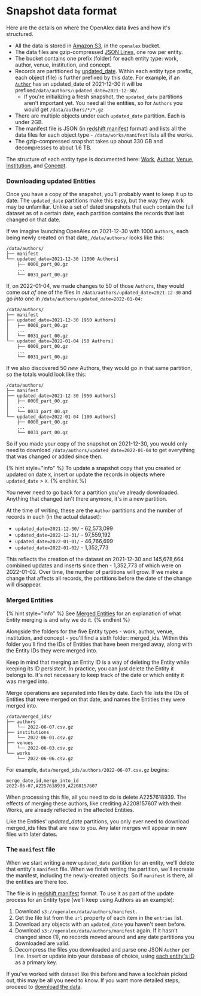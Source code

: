 # Snapshot data format

Here are the details on where the OpenAlex data lives and how it's structured.

* All the data is stored in [Amazon S3](https://aws.amazon.com/s3/), in the `openalex` bucket.
* The data files are gzip-compressed [JSON Lines](https://jsonlines.org/), one row per entity.
* The bucket contains one prefix (folder) for each entity type: work, author, venue, institution, and concept.
* Records are partitioned by [updated\_date](../about-the-data/work.md#updated\_date). Within each entity type prefix, each object (file) is further prefixed by this date. For example, if an [`Author`](../about-the-data/author.md) has an updated\_date of 2021-12-30 it will be prefixed`/data/authors/updated_date=2021-12-30/`.
  * If you're initializing a fresh snapshot, the `updated_date` partitions aren't important yet. You need all the entities, so for `Authors` you would get `/data/authors/*/*.gz`
* There are multiple objects under each `updated_date` partition. Each is under 2GB.
* The manifest file is JSON (in [redshift manifest](https://docs.aws.amazon.com/redshift/latest/dg/loading-data-files-using-manifest.html) format) and lists all the data files for each object type - `/data/works/manifest` lists all the works.
* The gzip-compressed snapshot takes up about 330 GB and decompresses to about 1.6 TB.&#x20;

The structure of each entity type is documented here: [Work](../about-the-data/work.md), [Author](../about-the-data/author.md), [Venue](../about-the-data/venue.md), [Institution](../about-the-data/institution.md), and [Concept](../about-the-data/concept.md).

### Downloading updated Entities

Once you have a copy of the snapshot, you'll probably want to keep it up to date. The `updated_date` partitions make this easy, but the way they work may be unfamiliar. Unlike a set of dated snapshots that each contain the full dataset as of a certain date, each partition contains the records that last changed on that date.

If we imagine launching OpenAlex on 2021-12-30 with 1000 `Authors`, each being newly created on that date, `/data/authors/` looks like this:

```
/data/authors/
├── manifest
└── updated_date=2021-12-30 [1000 Authors]
    ├── 0000_part_00.gz
    ...
    └── 0031_part_00.gz
```

If, on 2022-01-04, we made changes to 50 of those `Authors`, they would come _out of_ one of the files in `/data/authors/updated_date=2021-12-30` and go _into_ one in `/data/authors/updated_date=2022-01-04:`

```
/data/authors/
├── manifest
├── updated_date=2021-12-30 [950 Authors]
│   ├── 0000_part_00.gz
│   ...
│   └── 0031_part_00.gz
└── updated_date=2022-01-04 [50 Authors]
    ├── 0000_part_00.gz
    ...
    └── 0031_part_00.gz
```

If we also discovered 50 _new_ Authors, they would go in that same partition, so the totals would look like this:

```
/data/authors/
├── manifest
├── updated_date=2021-12-30 [950 Authors]
│   ├── 0000_part_00.gz
│   ...
│   └── 0031_part_00.gz
└── updated_date=2022-01-04 [100 Authors]
    ├── 0000_part_00.gz
    ...
    └── 0031_part_00.gz
```

So if you made your copy of the snapshot on 2021-12-30, you would only need to download `/data/authors/updated_date=2022-01-04` to get everything that was changed or added since then.

{% hint style="info" %}
To update a snapshot copy that you created or updated on date `X`, insert or update the records in objects where `updated_date` > `X`_._
{% endhint %}

You never need to go back for a partition you've already downloaded. Anything that changed isn't there anymore, it's in a new partition.

At the time of writing, these are the `Author` partitions and the number of records in each (in the actual dataset):

* `updated_date=2021-12-30/` - 62,573,099&#x20;
* `updated_date=2022-12-31/` - 97,559,192&#x20;
* `updated_date=2022-01-01/` - 46,766,699&#x20;
* `updated_date=2022-01-02/` - 1,352,773

This reflects the creation of the dataset on 2021-12-30 and 145,678,664 combined updates and inserts since then - 1,352,773 of which were on 2022-01-02. Over time, the number of partitions will grow. If we make a change that affects all records, the partitions before the date of the change will disappear.

### Merged Entities

{% hint style="info" %}
See [Merged Entities](../about-the-data/#merged-entities) for an explanation of what Entity merging is and why we do it.&#x20;
{% endhint %}

Alongside the folders for the five Entity types - work, author, venue, institution, and concept - you'll find a sixth folder: merged\_ids. Within this folder you'll find the IDs of Entities that have been merged away, along with the Entity IDs they were merged into.

Keep in mind that merging an Entity ID is a way of deleting the Entity while keeping its ID persistent. In practice, you can just delete the Entity it belongs to. It's not necessary to keep track of the date or which entity it was merged into.

Merge operations are separated into files by date. Each file lists the IDs of Entities that were merged on that date, and names the Entities they were merged into.&#x20;

```
/data/merged_ids/
├── authors
│   └── 2022-06-07.csv.gz
├── institutions
│   └── 2022-06-01.csv.gz
├── venues
│   └── 2022-06-03.csv.gz
└── works
    └── 2022-06-06.csv.gz
```

For example, `data/merged_ids/authors/2022-06-07.csv.gz` begins:

```
merge_date,id,merge_into_id
2022-06-07,A2257618939,A2208157607
```

When processing this file, all you need to do is delete A2257618939. The effects of merging these authors, like crediting A2208157607 with their Works, are already reflected in the affected Entities.

Like the Entities' _updated\_date_ partitions, you only ever need to download merged\_ids files that are new to you. Any later merges will appear in new files with later dates.

### The `manifest` file&#x20;

When we start writing a new `updated_date` partition for an entity, we'll delete that entity's `manifest` file. When we finish writing the partition, we'll recreate the manifest, including the newly-created objects. So if `manifest` is there, all the entities are there too.

The file is in [redshift manifest](https://docs.aws.amazon.com/redshift/latest/dg/loading-data-files-using-manifest.html) format. To use it as part of the update process for an Entity type (we'll keep using Authors as an example):

1. Download `s3://openalex/data/authors/manifest.`
2. Get the file list from the `url` property of each item in the `entries` list.
3. Download any objects with an `updated_date` you haven't seen before.
4. Download `s3://openalex/data/authors/manifest` again. If it hasn't changed since (1), no records moved around and any date partitions you downloaded are valid.
5. Decompress the files you downloaded and parse one JSON `Author` per line. Insert or update into your database of choice, using [each entity's ID](../about-the-data/#the-openalex-id) as a primary key.

If you’ve worked with dataset like this before and have a toolchain picked out, this may be all you need to know. If you want more detailed steps, proceed to [download the data](download-to-your-machine.md).
